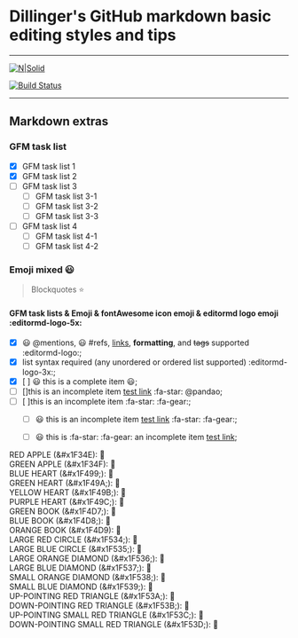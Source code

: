 # Dillinger's GitHub markdown basic editing styles and tips
___

[![N|Solid](https://cldup.com/dTxpPi9lDf.thumb.png)](https://nodesource.com/products/nsolid)

[![Build Status](https://travis-ci.org/joemccann/dillinger.svg?branch=master)](https://travis-ci.org/joemccann/dillinger)


___

## Markdown extras

### GFM task list

- [x] GFM task list 1
- [x] GFM task list 2
- [ ] GFM task list 3
    - [ ] GFM task list 3-1
    - [ ] GFM task list 3-2
    - [ ] GFM task list 3-3
- [ ] GFM task list 4
    - [ ] GFM task list 4-1
    - [ ] GFM task list 4-2

### Emoji mixed :smiley:

> Blockquotes :star:

#### GFM task lists & Emoji & fontAwesome icon emoji & editormd logo emoji :editormd-logo-5x:

- [x] :smiley: @mentions, :smiley: #refs, [links](), **formatting**, and <del>tags</del> supported :editormd-logo:;
- [x] list syntax required (any unordered or ordered list supported) :editormd-logo-3x:;
- [x] [ ] :smiley: this is a complete item :smiley:;
- [ ] []this is an incomplete item [test link](#) :fa-star: @pandao; 
- [ ] [ ]this is an incomplete item :fa-star: :fa-gear:;
    - [ ] :smiley: this is an incomplete item [test link](#) :fa-star: :fa-gear:;
    - [ ] :smiley: this is  :fa-star: :fa-gear: an incomplete item [test link](#);
            

RED APPLE (\&#x1F34E): 🍎 <br>
GREEN APPLE (\&#x1F34F): 🍏 <br>
BLUE HEART (\&#x1F499;): 💙 <br>
GREEN HEART (\&#x1F49A;): 💚 <br>
YELLOW HEART (\&#x1F49B;): 💛 <br>
PURPLE HEART (\&#x1F49C;): 💜 <br>
GREEN BOOK (\&#x1F4D7;): 📗 <br>
BLUE BOOK (\&#x1F4D8;): 📘 <br>
ORANGE BOOK (\&#x1F4D9): 📙 <br>
LARGE RED CIRCLE (\&#x1F534;): 🔴 <br>
LARGE BLUE CIRCLE (\&#x1F535;): 🔵 <br>
LARGE ORANGE DIAMOND (\&#x1F536;): 🔶 <br>
LARGE BLUE DIAMOND (\&#x1F537;): 🔷 <br>
SMALL ORANGE DIAMOND (\&#x1F538;): 🔸 <br>
SMALL BLUE DIAMOND (\&#x1F539;): 🔹 <br>
UP-POINTING RED TRIANGLE (\&#x1F53A;): 🔺 <br>
DOWN-POINTING RED TRIANGLE (\&#x1F53B;): 🔻 <br>
UP-POINTING SMALL RED TRIANGLE (\&#x1F53C;): 🔼 <br>
DOWN-POINTING SMALL RED TRIANGLE (\&#x1F53D;): 🔽 <br>

